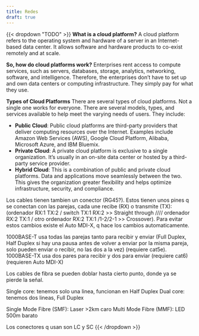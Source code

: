 ```yaml
---
title: Redes
draft: true
---
```


{{< dropdown "TODO" >}}
**What is a cloud platform?** A cloud platform refers to the operating system
and hardware of a server in an Internet-based data center. It allows software
and hardware products to co-exist remotely and at scale.

**So, how do cloud platforms work?** Enterprises rent access to compute
services, such as servers, databases, storage, analytics, networking, software,
and intelligence. Therefore, the enterprises don’t have to set up and own data
centers or computing infrastructure. They simply pay for what they use.

**Types of Cloud Platforms**
There are several types of cloud platforms. Not a single one works for everyone.
There are several models, types, and services available to help meet the varying
needs of users. They include:

- **Public Cloud**: Public cloud platforms are third-party providers that
  deliver computing resources over the Internet. Examples include Amazon Web
  Services (AWS), Google Cloud Platform, Alibaba, Microsoft Azure, and IBM
  Bluemix.
- **Private Cloud**: A private cloud platform is exclusive to a single
  organization. It’s usually in an on-site data center or hosted by a third-party
  service provider.
- **Hybrid Cloud**: This is a combination of public and private cloud platforms.
  Data and applications move seamlessly between the two. This gives the
  organization greater flexibility and helps optimize infrastructure, security,
  and compliance.

Los cables tienen tambien un conector (RG45?). Estos tienen unos pines q se
conectan con las parejas, cada une recibe (RX) o transmite (TX): (ordenador RX:1
TX:2 / switch TX:1 RX:2 >> Straight through //// ordenador RX:2 TX:1 / otro
ordenador RX:2 TX:1 /1-2/2-1 >> Crossover). Para evitar estos cambios existe el
Auto MDI-X, q hace los cambios automaticamente.

1000BASE-T usa todas las parejas tanto para recibir y enviar (Full Duplex, Half
Duplex si hay una pausa antes de volver a enviar por la misma pareja, solo
pueden enviar o recibir, no las dos a la vez) (requiere cat5e). 1000BASE-TX usa
dos pares para recibir y dos para enviar (requiere cat6) (requieren Auto MDI-X)

Los cables de fibra se pueden doblar hasta cierto punto, donde ya se pierde la
señal.

Single core: tenemos solo una linea, funcionan en Half Duplex
Dual core: tenemos dos lineas, Full Duplex

Single Mode Fibre (SMF): Laser >2km caro
Multi Mode Fibre (MMF): LED 500m barato

Los conectores q usan son LC y SC
{{< /dropdown >}}

